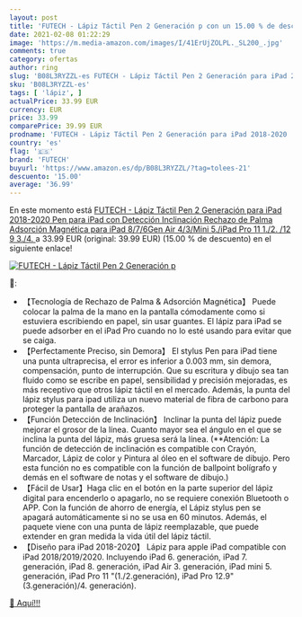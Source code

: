 ```yaml
---
layout: post
title: 'FUTECH - Lápiz Táctil Pen 2 Generación p con un 15.00 % de descuento'
date: 2021-02-08 01:22:29
image: 'https://m.media-amazon.com/images/I/41ErUjZOLPL._SL200_.jpg'
comments: true
category: ofertas
author: ring
slug: 'B08L3RYZZL-es FUTECH - Lápiz Táctil Pen 2 Generación para iPad 2018-2020...'
sku: 'B08L3RYZZL-es'
tags: [ 'lápiz', ]
actualPrice: 33.99 EUR
currency: EUR
price: 33.99
comparePrice: 39.99 EUR
prodname: 'FUTECH - Lápiz Táctil Pen 2 Generación para iPad 2018-2020  Pen para iPad con Detección Inclinación  Rechazo de Palma  Adsorción Magnética  para iPad 8/7/6Gen  Air 4/3/Mini 5./iPad Pro 11  1./2. /12 9  3./4. '
country: 'es'
flag: '🇪🇸'
brand: 'FUTECH'
buyurl: 'https://www.amazon.es/dp/B08L3RYZZL/?tag=tolees-21'
descuento: '15.00'
average: '36.99'
---
```


En este momento está [FUTECH - Lápiz Táctil Pen 2 Generación para iPad 2018-2020  Pen para iPad con Detección Inclinación  Rechazo de Palma  Adsorción Magnética  para iPad 8/7/6Gen  Air 4/3/Mini 5./iPad Pro 11  1./2. /12 9  3./4. ](https://www.amazon.es/dp/B08L3RYZZL/?tag=tolees-21) a 33.99 EUR (original: 39.99 EUR) (15.00 %  de descuento) en el siguiente enlace!

[![FUTECH - Lápiz Táctil Pen 2 Generación p](https://m.media-amazon.com/images/I/41ErUjZOLPL._SL200_.jpg)](https://www.amazon.es/dp/B08L3RYZZL/?tag=tolees-21)

🔎:

- 【Tecnología de Rechazo de Palma & Adsorción Magnética】 Puede colocar la palma de la mano en la pantalla cómodamente como si estuviera escribiendo en papel, sin usar guantes. El lápiz para iPad se puede adsorber en el iPad Pro cuando no lo esté usando para evitar que se caiga.
- 【Perfectamente Preciso, sin Demora】 El stylus Pen para iPad tiene una punta ultraprecisa, el error es inferior a 0.003 mm, sin demora, compensación, punto de interrupción. Que su escritura y dibujo sea tan fluido como se escribe en papel, sensibilidad y precisión mejoradas, es más receptivo que otros lápiz táctil en el mercado. Además, la punta del lápiz stylus para ipad utiliza un nuevo material de fibra de carbono para proteger la pantalla de arañazos.
- 【Función Detección de Inclinación】 Inclinar la punta del lápiz puede mejorar el grosor de la línea. Cuanto mayor sea el ángulo en el que se inclina la punta del lápiz, más gruesa será la línea. (**Atención: La función de detección de inclinación es compatible con Crayón, Marcador, Lápiz de color y Pintura al óleo en el software de dibujo. Pero esta función no es compatible con la función de ballpoint bolígrafo y demás en el software de notas y el software de dibujo.)
- 【Fácil de Usar】Haga clic en el botón en la parte superior del lápiz digital para encenderlo o apagarlo, no se requiere conexión Bluetooth o APP. Con la función de ahorro de energía, el Lápiz stylus pen se apagará automáticamente si no se usa en 60 minutos. Además, el paquete viene con una punta de lápiz reemplazable, que puede extender en gran medida la vida útil del lápiz táctil.
- 【Diseño para iPad 2018-2020】 Lápiz para apple iPad compatible con iPad 2018/2019/2020. Incluyendo iPad 6. generación, iPad 7. generación, iPad 8. generación, iPad Air 3. generación, iPad mini 5. generación, iPad Pro 11 "(1./2.generación), iPad Pro 12.9"(3.generación)/4. generación).

[🛒 Aquí!!!](https://www.amazon.es/dp/B08L3RYZZL/?tag=tolees-21)
